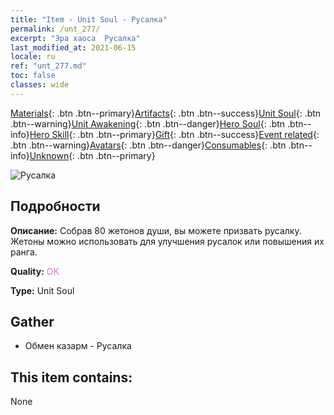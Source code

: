 ```yaml
---
title: "Item - Unit Soul - Русалка"
permalink: /unt_277/
excerpt: "Эра хаоса  Русалка"
last_modified_at: 2021-06-15
locale: ru
ref: "unt_277.md"
toc: false
classes: wide
---
```

 [Materials](/ItemsRU/){: .btn .btn--primary}[Artifacts](/ItemsRU/Artifacts/){: .btn .btn--success}[Unit Soul](/ItemsRU/UnitSoul/){: .btn .btn--warning}[Unit Awakening](/ItemsRU/UnitAwakening/){: .btn .btn--danger}[Hero Soul](/ItemsRU/HeroSoul/){: .btn .btn--info}[Hero Skill](/ItemsRU/HeroSkill/){: .btn .btn--primary}[Gift](/ItemsRU/Gift/){: .btn .btn--success}[Event related](/ItemsRU/Events/){: .btn .btn--warning}[Avatars](/ItemsRU/Avatars/){: .btn .btn--danger}[Consumables](/ItemsRU/Consumables/){: .btn .btn--info}[Unknown](/ItemsRU/Unknown/){: .btn .btn--primary}

 ![Русалка](/images/u/ti_meirenyu.jpg)

## Подробности
 **Описание:** Собрав 80 жетонов души, вы можете призвать русалку. Жетоны можно использовать для улучшения русалок или повышения их ранга.

 **Quality:** <span style="color: #DA70D6">OK</span>

 **Type:** Unit Soul

## Gather

*    Обмен казарм - Русалка 

## This item contains:

  None

